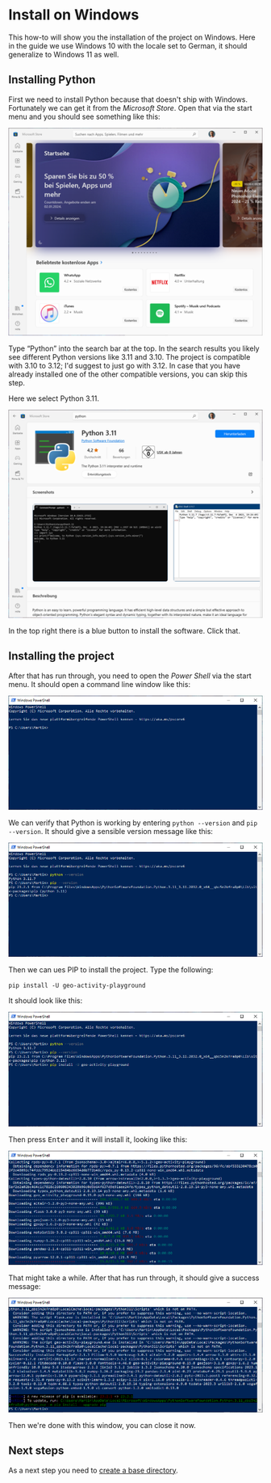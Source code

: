 # Install on Windows

This how-to will show you the installation of the project on Windows. Here in the guide we use Windows 10 with the locale set to German, it should generalize to Windows 11 as well.

## Installing Python

First we need to install Python because that doesn't ship with Windows. Fortunately we can get it from the _Microsoft Store_. Open that via the start menu and you should see something like this:

![](images/windows-installation-01.png)

Type “Python” into the search bar at the top. In the search results you likely see different Python versions like 3.11 and 3.10. The project is compatible with 3.10 to 3.12; I'd suggest to just go with 3.12. In case that you have already installed one of the other compatible versions, you can skip this step.

Here we select Python 3.11.

![](images/windows-installation-02.png)

In the top right there is a blue button to install the software. Click that.

## Installing the project

After that has run through, you need to open the _Power Shell_ via the start menu. It should open a command line window like this:

![](images/windows-installation-03.png)

We can verify that Python is working by entering `python --version` and `pip --version`. It should give a sensible version message like this:

![](images/windows-installation-04.png)

Then we can ues PIP to install the project. Type the following:

    pip install -U geo-activity-playground

It should look like this:

![](images/windows-installation-05.png)

Then press <kbd>Enter</kbd> and it will install it, looking like this:

![](images/windows-installation-06.png)

That might take a while. After that has run through, it should give a success message:

![](images/windows-installation-10.png)

Then we're done with this window, you can close it now.

## Next steps

As a next step you need to [create a base directory](create-a-base-directory.md).